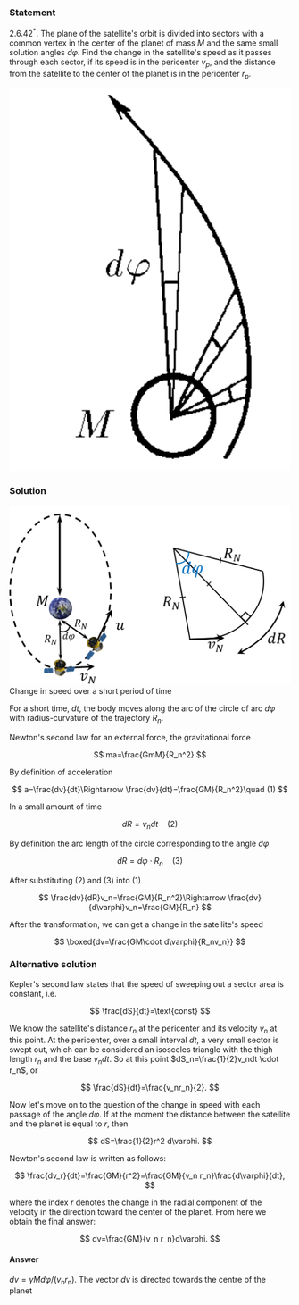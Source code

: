 ###  Statement

$2.6.42^*.$ The plane of the satellite's orbit is divided into sectors with a common vertex in the center of the planet of mass $M$ and the same small solution angles $d \varphi$. Find the change in the satellite's speed as it passes through each sector, if its speed is in the pericenter $v_p$, and the distance from the satellite to the center of the planet is in the pericenter $r_p$.

![ For problem $2.6.42^*$ |579x788, 21%](../../img/2.6.42/2.6.42.png)

### Solution

![ Change in speed over a short period of time |1076x685, 51%](../../img/2.6.42/2.6.42_1.png)  Change in speed over a short period of time

For a short time, $dt$, the body moves along the arc of the circle of arc $d\varphi$ with radius-curvature of the trajectory $R_n$.

Newton's second law for an external force, the gravitational force

$$
ma=\frac{GmM}{R_n^2}
$$

By definition of acceleration

$$
a=\frac{dv}{dt}\Rightarrow \frac{dv}{dt}=\frac{GM}{R_n^2}\quad (1)
$$

In a small amount of time

$$
dR=v_ndt\quad (2)
$$

By definition the arc length of the circle corresponding to the angle $d\varphi$

$$
dR=d\varphi \cdot R_n\quad (3)
$$

After substituting $(2)$ and $(3)$ into $(1)$

$$
\frac{dv}{dR}v_n=\frac{GM}{R_n^2}\Rightarrow \frac{dv}{d\varphi}v_n=\frac{GM}{R_n}
$$

After the transformation, we can get a change in the satellite's speed

$$
\boxed{dv=\frac{GM\cdot d\varphi}{R_nv_n}}
$$

### Alternative solution

Kepler's second law states that the speed of sweeping out a sector area is constant, i.e.

$$
\frac{dS}{dt}=\text{const}
$$

We know the satellite's distance $r_n$ at the pericenter and its velocity $v_n$ at this point. At the pericenter, over a small interval $dt$, a very small sector is swept out, which can be considered an isosceles triangle with the thigh length $r_n$ and the base $v_n dt$. So at this point $dS_n=\frac{1}{2}v_ndt \cdot r_n$, or

$$
\frac{dS}{dt}=\frac{v_nr_n}{2}.
$$

Now let's move on to the question of the change in speed with each passage of the angle $d\varphi$. If at the moment the distance between the satellite and the planet is equal to $r$, then

$$
dS=\frac{1}{2}r^2 d\varphi.
$$

Newton's second law is written as follows:

$$
\frac{dv_r}{dt}=\frac{GM}{r^2}=\frac{GM}{v_n r_n}\frac{d\varphi}{dt},
$$

where the index $r$ denotes the change in the radial component of the velocity in the direction toward the center of the planet. From here we obtain the final answer:

$$
dv=\frac{GM}{v_n r_n}d\varphi.
$$

#### Answer

$dv=\gamma Md\varphi/(v_{\mathrm{n}}r_{\mathrm{n}})$. The vector $dv$ is directed towards the centre of the planet